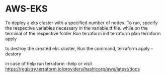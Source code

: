 # AWS-EKS
To deploy a eks cluster with a specified number of nodes.
To run, specify the respective variables necessary in the variable.tf file.
while on the terminal of the respective folder 
Run terraform init
     terraform plan 
     terraform apply 

to destroy the created eks cluster,
Run the command, terraform apply -destory 

in case of help 
run terraform -help
or visit https://registry.terraform.io/providers/hashicorp/aws/latest/docs